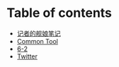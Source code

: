 # Table of contents

* [记者的舰娘笔记](README.md)
* [Common Tool](common-tool.md)
* [6-2](6-2.md)
* [Twitter](https://twitter.com/Skywalker_Ji)

